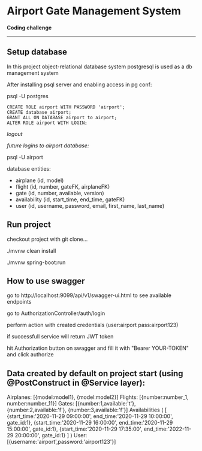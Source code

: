 # Airport Gate Management System

**Coding challenge**

---

## Setup database

In this project object-relational database system postgresql is used as a db management system

After installing psql server and enabling access in pg conf:

psql -U postgres
```
CREATE ROLE airport WITH PASSWORD 'airport';
CREATE database airport;
GRANT ALL ON DATABASE airport to airport;
ALTER ROLE airport WITH LOGIN;
```

*logout*


*future logins to airport database:*

psql -U airport

database entities:
- airplane (id, model)
- flight (id, number, gateFK, airplaneFK)
- gate (id, number, available, version)
- availability (id, start_time, end_time, gateFK)
- user (id, username, password, email, first_name, last_name)

## Run project

checkout project with git clone...

./mvnw clean install

./mvnw spring-boot:run

## How to use swagger

go to http://localhost:9099/api/v1/swagger-ui.html to see available endpoints

go to AuthorizationController/auth/login

perform action with created credentials (user:airport pass:airport123) 

if successfull service will return JWT token

hit Authorization button on swagger and fill it with "Bearer YOUR-TOKEN" and click authorize

## Data created by default on project start (using @PostConstruct in @Service layer):

Airplanes: [{model:model1}, {model:model2}]
Flights: [{number:number_1, number:number_11}]
Gates: [{number:1,available:'t'}, {number:2,available:'f'}, {number:3,available:'f'}]
Availabilities
(
 [
  {start_time:'2020-11-29 09:00:00', end_time:'2020-11-29 10:00:00', gate_id:1},
  {start_time:'2020-11-29 16:00:00', end_time:'2020-11-29 15:00:00', gate_id:1},
  {start_time:'2020-11-29 17:35:00', end_time:'2022-11-29 20:00:00', gate_id:1}
 ]
)
User: [{username:'airport',password:'airport123'}]
